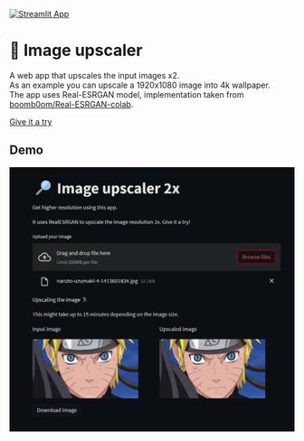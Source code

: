 [![Streamlit App](https://static.streamlit.io/badges/streamlit_badge_black_white.svg)](https://seiilaa-streamplit-image-upscaler-streamlit-app-zy5fyq.streamlitapp.com/)
# 🔎 Image upscaler

A web app that upscales the input images x2.\
As an example you can upscale a 1920x1080 image into 4k wallpaper.\
The app uses Real-ESRGAN model, implementation taken from [boomb0om/Real-ESRGAN-colab](https://github.com/boomb0om/Real-ESRGAN-colab).

[Give it a try](https://seiilaa-streamplit-image-upscaler-streamlit-app-zy5fyq.streamlitapp.com/)

## Demo
<img width="640" alt="screenshot" src="preview.png">
